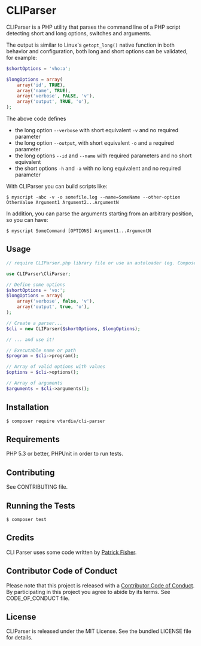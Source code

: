 CLIParser
=========

CLIParser is a PHP utility that parses the command line of a PHP script detecting short and long options, switches and arguments.

The output is similar to Linux's `getopt_long()` native function in both behavior and configuration, both long and short options can be validated, for example:

```php
$shortOptions = 'vho:a';

$longOptions = array(
    array('id', TRUE),
    array('name', TRUE),
    array('verbose', FALSE, 'v'),
    array('output', TRUE, 'o'),
);
```
The above code defines

 - the long option `--verbose` with short equivalent `-v` and no required parameter
 - the long option `--output`, with short equivalent `-o` and a required parameter
 - the long options `--id` and `--name` with required parameters and no short equivalent
 - the short options `-h` and `-a` with no long equivalent and no required parameter

With CLIParser you can build scripts like:

```shell
$ myscript -abc -v -o somefile.log --name=SomeName --other-option OtherValue Argument1 Argument2...ArgumentN
```

In addition, you can parse the arguments starting from an arbitrary position, so you can have:

```shell
$ myscript SomeCommand [OPTIONS] Argument1...ArgumentN
```


## Usage

```php
// require CLIParser.php library file or use an autoloader (eg. Composer)

use CLIParser\CliParser;

// Define some options
$shortOptions = 'vo:';
$longOptions = array(
    array('verbose', false, 'v'),
    array('output', true, 'o'),
);

// Create a parser...
$cli = new CLIParser($shortOptions, $longOptions);

// ... and use it!

// Executable name or path
$program = $cli->program();

// Array of valid options with values
$options = $cli->options();

// Array of arguments
$arguments = $cli->arguments();
```


## Installation

```shell
$ composer require vtardia/cli-parser
```

## Requirements

PHP 5.3 or better, PHPUnit in order to run tests.


## Contributing

See CONTRIBUTING file.


## Running the Tests

```shell
$ composer test
```


## Credits

CLI Parser uses some code written by [Patrick Fisher](https://github.com/pwfisher/CommandLine.php).


## Contributor Code of Conduct

Please note that this project is released with a [Contributor Code of Conduct](http://contributor-covenant.org/). By participating in this project you agree to abide by its terms. See CODE_OF_CONDUCT file.

## License

CLIParser is released under the MIT License. See the bundled LICENSE file for details.
